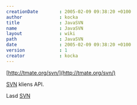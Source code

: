 ```yaml
---
creationDate        : 2005-02-09 09:38:20 +0100 
author              : kocka 
title               : JavaSVN 
name                : JavaSVN 
layout              : wiki 
path                : JavaSVN 
date                : 2005-02-09 09:38:20 +0100 
version             : 1 
creator             : kocka 
---
```

[http://tmate.org/svn/](http://tmate.org/svn/)

[SVN](svn.html) kliens API.

Lasd [SVN](svn.html)
